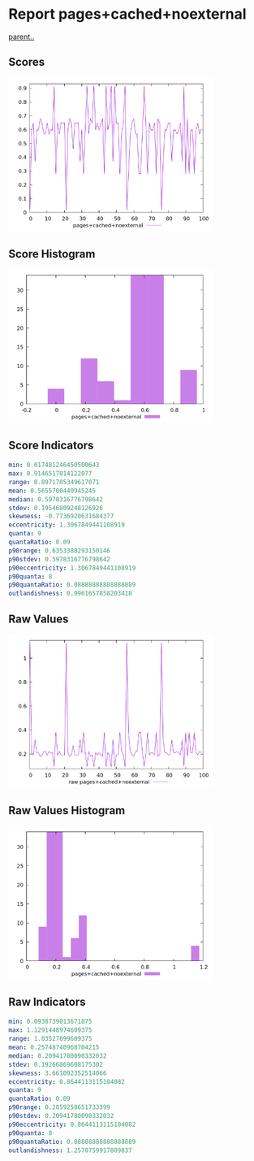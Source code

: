 # Report pages+cached+noexternal

[parent..](./..)  


## Scores

![score](./score.png)  

## Score Histogram

![hist](./hist.png)  

## Score Indicators

```yaml
min: 0.017481246450500643
max: 0.9146517814122077
range: 0.8971705349617071
mean: 0.5655700440945245
median: 0.5978316776798642
stdev: 0.19546809248126926
skewness: -0.7736920631684377
eccentricity: 1.3067849441108919
quanta: 9
quantaRatio: 0.09
p90range: 0.6353388293150146
p90stdev: 0.5978316776798642
p90eccentricity: 1.3067849441108919
p90quanta: 8
p90quantaRatio: 0.08888888888888889
outlandishness: 0.9961657858203418

```

## Raw Values

![raw](./raw.png)  

## Raw Values Histogram

![raw hist](./raw_hist.png)  

## Raw Indicators

```yaml
min: 0.0938739013671875
max: 1.1291448974609375
range: 1.03527099609375
mean: 0.25748740968704215
median: 0.20941780090332032
stdev: 0.19266869608175302
skewness: 3.661092352514066
eccentricity: 0.8644113115104082
quanta: 9
quantaRatio: 0.09
p90range: 0.2859258651733399
p90stdev: 0.20941780090332032
p90eccentricity: 0.8644113115104082
p90quanta: 8
p90quantaRatio: 0.08888888888888889
outlandishness: 1.2570759917809837

```

<style>
  img {
    max-width: 80%;
  }
</style>
      

